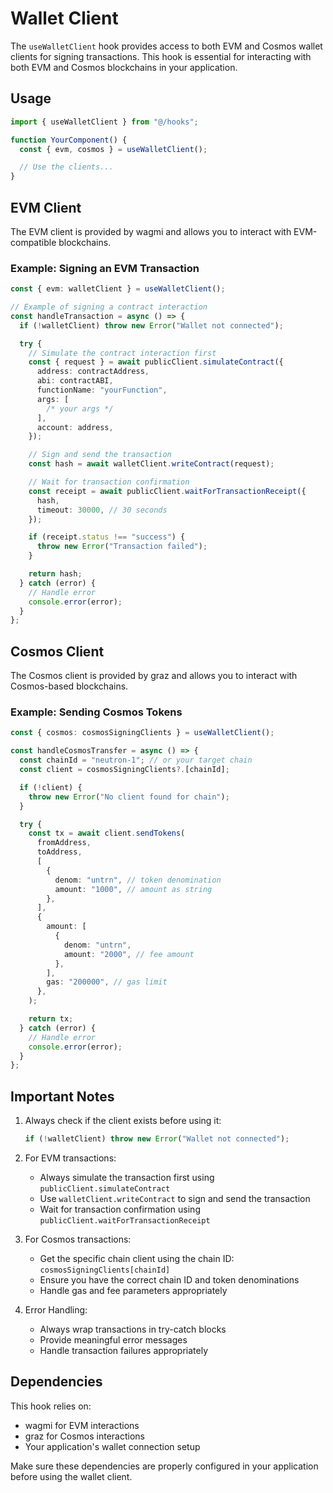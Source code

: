# Wallet Client

The `useWalletClient` hook provides access to both EVM and Cosmos wallet clients for signing transactions. This hook is essential for interacting with both EVM and Cosmos blockchains in your application.

## Usage

```typescript
import { useWalletClient } from "@/hooks";

function YourComponent() {
  const { evm, cosmos } = useWalletClient();

  // Use the clients...
}
```

## EVM Client

The EVM client is provided by wagmi and allows you to interact with EVM-compatible blockchains.

### Example: Signing an EVM Transaction

```typescript
const { evm: walletClient } = useWalletClient();

// Example of signing a contract interaction
const handleTransaction = async () => {
  if (!walletClient) throw new Error("Wallet not connected");

  try {
    // Simulate the contract interaction first
    const { request } = await publicClient.simulateContract({
      address: contractAddress,
      abi: contractABI,
      functionName: "yourFunction",
      args: [
        /* your args */
      ],
      account: address,
    });

    // Sign and send the transaction
    const hash = await walletClient.writeContract(request);

    // Wait for transaction confirmation
    const receipt = await publicClient.waitForTransactionReceipt({
      hash,
      timeout: 30000, // 30 seconds
    });

    if (receipt.status !== "success") {
      throw new Error("Transaction failed");
    }

    return hash;
  } catch (error) {
    // Handle error
    console.error(error);
  }
};
```

## Cosmos Client

The Cosmos client is provided by graz and allows you to interact with Cosmos-based blockchains.

### Example: Sending Cosmos Tokens

```typescript
const { cosmos: cosmosSigningClients } = useWalletClient();

const handleCosmosTransfer = async () => {
  const chainId = "neutron-1"; // or your target chain
  const client = cosmosSigningClients?.[chainId];

  if (!client) {
    throw new Error("No client found for chain");
  }

  try {
    const tx = await client.sendTokens(
      fromAddress,
      toAddress,
      [
        {
          denom: "untrn", // token denomination
          amount: "1000", // amount as string
        },
      ],
      {
        amount: [
          {
            denom: "untrn",
            amount: "2000", // fee amount
          },
        ],
        gas: "200000", // gas limit
      },
    );

    return tx;
  } catch (error) {
    // Handle error
    console.error(error);
  }
};
```

## Important Notes

1. Always check if the client exists before using it:

   ```typescript
   if (!walletClient) throw new Error("Wallet not connected");
   ```

2. For EVM transactions:

   - Always simulate the transaction first using `publicClient.simulateContract`
   - Use `walletClient.writeContract` to sign and send the transaction
   - Wait for transaction confirmation using `publicClient.waitForTransactionReceipt`

3. For Cosmos transactions:

   - Get the specific chain client using the chain ID: `cosmosSigningClients[chainId]`
   - Ensure you have the correct chain ID and token denominations
   - Handle gas and fee parameters appropriately

4. Error Handling:
   - Always wrap transactions in try-catch blocks
   - Provide meaningful error messages
   - Handle transaction failures appropriately

## Dependencies

This hook relies on:

- wagmi for EVM interactions
- graz for Cosmos interactions
- Your application's wallet connection setup

Make sure these dependencies are properly configured in your application before using the wallet client.
